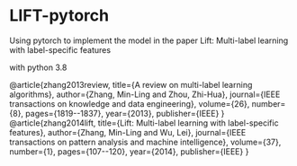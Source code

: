 # LIFT-pytorch
Using pytorch to implement the model in the paper Lift: Multi-label learning with label-specific features

with python 3.8

@article{zhang2013review,
  title={A review on multi-label learning algorithms},
  author={Zhang, Min-Ling and Zhou, Zhi-Hua},
  journal={IEEE transactions on knowledge and data engineering},
  volume={26},
  number={8},
  pages={1819--1837},
  year={2013},
  publisher={IEEE}
}
@article{zhang2014lift,
  title={Lift: Multi-label learning with label-specific features},
  author={Zhang, Min-Ling and Wu, Lei},
  journal={IEEE transactions on pattern analysis and machine intelligence},
  volume={37},
  number={1},
  pages={107--120},
  year={2014},
  publisher={IEEE}
}
